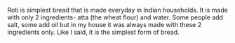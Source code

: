 Roti is simplest bread that is made everyday in Indian households. It is made with only 2 ingredients- atta (the wheat flour) and water. Some people add salt, some add oil but in my house it was always made with these 2 ingredients only. Like I said, it is the simplest form of bread.  
